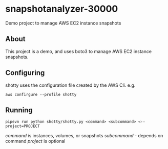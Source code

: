# snapshotanalyzer-30000

Demo project to manage AWS EC2 instance snapshots

## About

This project is a demo, and uses boto3 to manage AWS EC2 instance snapshots.

## Configuring

shotty uses the configuration file created by the AWS Cli. e.g.

`aws confirgure --profile shotty`

## Running

`pipevn run python shotty/shotty.py <command> <subcommand> <--project=PROJECT`

*command* is instances, volumes, or snapshots
*subcommand* - depends on command
*project* is optional
